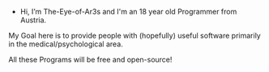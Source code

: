 - Hi, I’m The-Eye-of-Ar3s and I'm an 18 year old Programmer from Austria.

My Goal here is to provide people with (hopefully) useful software
primarily in the medical/psychological area.

All these Programs will be free and open-source!
